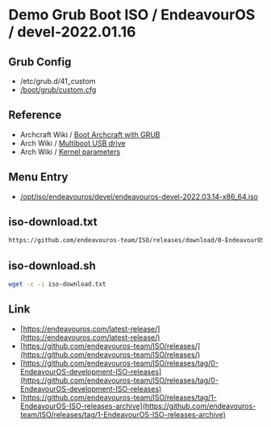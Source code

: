 

# Demo Grub Boot ISO / EndeavourOS / devel-2022.01.16

## Grub Config

* /etc/grub.d/41_custom
* [/boot/grub/custom.cfg](custom.cfg)


## Reference

* Archcraft Wiki / [Boot Archcraft with GRUB](https://wiki.archcraft.io/docs/boot-iso/boot-with-grub)
* Arch Wiki / [Multiboot USB drive](https://wiki.archlinux.org/title/Multiboot_USB_drive#Configuring_GRUB)
* Arch Wiki / [Kernel parameters](https://wiki.archlinux.org/title/Kernel_parameters#GRUB)


## Menu Entry

* [/opt/iso/endeavouros/devel/endeavouros-devel-2022.03.14-x86_64.iso](https://github.com/endeavouros-team/ISO/releases/download/0-EndeavourOS-development-ISO-releases/endeavouros-devel-2022.03.14-x86_64.iso)


## iso-download.txt

``` sh
https://github.com/endeavouros-team/ISO/releases/download/0-EndeavourOS-development-ISO-releases/endeavouros-devel-2022.03.14-x86_64.iso
```

## iso-download.sh

``` sh
wget -c -i iso-download.txt
```

## Link

* [https://endeavouros.com/latest-release/](https://endeavouros.com/latest-release/)
* [https://github.com/endeavouros-team/ISO/releases/](https://github.com/endeavouros-team/ISO/releases/)
* [https://github.com/endeavouros-team/ISO/releases/tag/0-EndeavourOS-development-ISO-releases](https://github.com/endeavouros-team/ISO/releases/tag/0-EndeavourOS-development-ISO-releases)
* [https://github.com/endeavouros-team/ISO/releases/tag/1-EndeavourOS-ISO-releases-archive](https://github.com/endeavouros-team/ISO/releases/tag/1-EndeavourOS-ISO-releases-archive)
